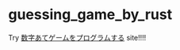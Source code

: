 # guessing_game_by_rust

Try [数字あてゲームをプログラムする](https://doc.rust-jp.rs/book-ja/ch02-00-guessing-game-tutorial.html) site!!!!